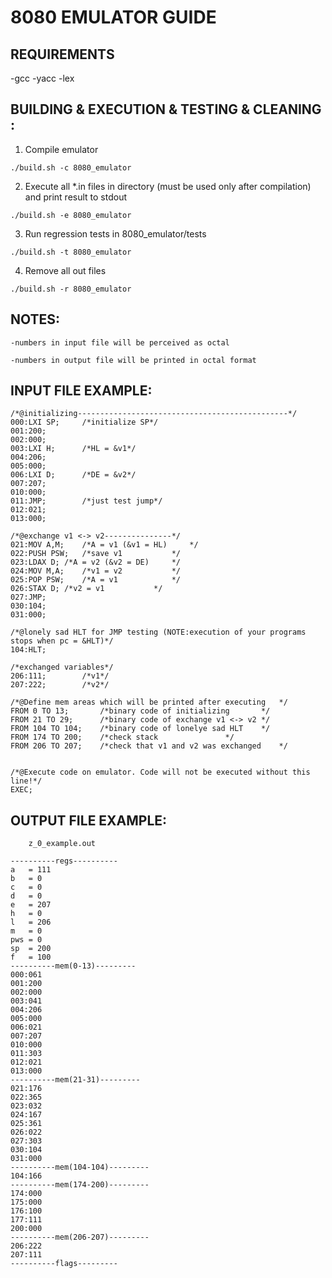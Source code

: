 # 8080 EMULATOR GUIDE

## REQUIREMENTS

-gcc
-yacc
-lex


## BUILDING & EXECUTION & TESTING & CLEANING :

1) Compile emulator
```
./build.sh -c 8080_emulator
```
2) Execute all *.in files in directory (must be used only after compilation) and print result to stdout
```
./build.sh -e 8080_emulator
```
3) Run regression tests in 8080_emulator/tests
```
./build.sh -t 8080_emulator
```
4) Remove all out files
```
./build.sh -r 8080_emulator
```

## NOTES:
	-numbers in input file will be perceived as octal

	-numbers in output file will be printed in octal format 


## INPUT FILE EXAMPLE:
```
/*@initializing-----------------------------------------------*/
000:LXI SP;		/*initialize SP*/
001:200;
002:000;
003:LXI H;		/*HL = &v1*/
004:206;	
005:000;
006:LXI D;		/*DE = &v2*/
007:207;
010:000;
011:JMP;		/*just test jump*/
012:021;
013:000;

/*@exchange v1 <-> v2---------------*/
021:MOV A,M;	/*A = v1 (&v1 = HL)		*/
022:PUSH PSW;	/*save v1			*/
023:LDAX D;	/*A = v2 (&v2 = DE)		*/
024:MOV M,A;	/*v1 = v2			*/
025:POP PSW;	/*A = v1			*/
026:STAX D;	/*v2 = v1			*/
027:JMP;
030:104;
031:000;

/*@lonely sad HLT for JMP testing (NOTE:execution of your programs stops when pc = &HLT)*/
104:HLT;

/*exchanged variables*/
206:111;		/*v1*/
207:222;		/*v2*/

/*@Define mem areas which will be printed after executing	*/
FROM 0 TO 13;		/*binary code of initializing		*/
FROM 21 TO 29;		/*binary code of exchange v1 <-> v2	*/
FROM 104 TO 104;	/*binary code of lonelye sad HLT	*/
FROM 174 TO 200;	/*check stack				*/
FROM 206 TO 207;	/*check that v1 and v2 was exchanged	*/


/*@Execute code on emulator. Code will not be executed without this line!*/
EXEC;			

```
## OUTPUT FILE EXAMPLE:

```
	z_0_example.out

----------regs----------
a 	= 111
b 	= 0
c 	= 0
d 	= 0
e 	= 207
h 	= 0
l 	= 206
m 	= 0
pws	= 0
sp 	= 200
f 	= 100
----------mem(0-13)---------
000:061
001:200
002:000
003:041
004:206
005:000
006:021
007:207
010:000
011:303
012:021
013:000
----------mem(21-31)---------
021:176
022:365
023:032
024:167
025:361
026:022
027:303
030:104
031:000
----------mem(104-104)---------
104:166
----------mem(174-200)---------
174:000
175:000
176:100
177:111
200:000
----------mem(206-207)---------
206:222
207:111
----------flags---------
```


